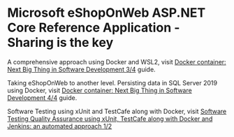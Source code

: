 # Microsoft eShopOnWeb ASP.NET Core Reference Application - Sharing is the key

A comprehensive approach using Docker and WSL2, visit [Docker container: Next Big Thing in Software Development 3/4](https://shareisthekey.com/2020/09/30/docker-container-next-big-thing-in-software-development-3-4/) guide.

Taking eShopOnWeb to another level. Persisting data in SQL Server 2019 using Docker, visit [Docker container: Next Big Thing in Software Development 4/4](https://shareisthekey.com/2020/10/09/docker-container-next-big-thing-in-software-development-4-4/) guide.

Software Testing using xUnit and TestCafe along with Docker, visit [Software Testing Quality Assurance using xUnit, TestCafe along with Docker and Jenkins: an automated approach 1/2](https://shareisthekey.com/2020/11/02/software-testing-quality-assurance-using-xunit-testcafe-along-with-docker-and-jenkins-an-automated-approach-1-2/)

